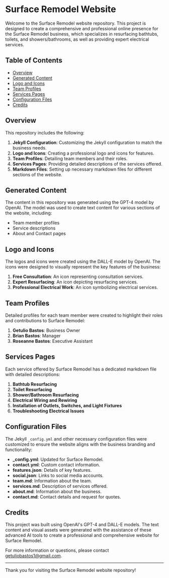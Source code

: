 # Surface Remodel Website

Welcome to the Surface Remodel website repository. This project is designed to create a comprehensive and professional online presence for the Surface Remodel business, which specializes in resurfacing bathtubs, toilets, and showers/bathrooms, as well as providing expert electrical services.

## Table of Contents

- [Overview](#overview)
- [Generated Content](#generated-content)
- [Logo and Icons](#logo-and-icons)
- [Team Profiles](#team-profiles)
- [Services Pages](#services-pages)
- [Configuration Files](#configuration-files)
- [Credits](#credits)

## Overview

This repository includes the following:

1. **Jekyll Configuration**: Customizing the Jekyll configuration to match the business needs.
2. **Logo and Icons**: Creating a professional logo and icons for features.
3. **Team Profiles**: Detailing team members and their roles.
4. **Services Pages**: Providing detailed descriptions of the services offered.
5. **Markdown Files**: Setting up necessary markdown files for different sections of the website.

## Generated Content

The content in this repository was generated using the GPT-4 model by OpenAI. The model was used to create text content for various sections of the website, including:

- Team member profiles
- Service descriptions
- About and Contact pages

## Logo and Icons

The logos and icons were created using the DALL-E model by OpenAI. The icons were designed to visually represent the key features of the business:

1. **Free Consultation**: An icon representing consultation services.
2. **Expert Resurfacing**: An icon depicting resurfacing services.
3. **Professional Electrical Work**: An icon symbolizing electrical services.

## Team Profiles

Detailed profiles for each team member were created to highlight their roles and contributions to Surface Remodel:

1. **Getulio Bastos**: Business Owner
2. **Brian Bastos**: Manager
3. **Roseanne Bastos**: Executive Assistant

## Services Pages

Each service offered by Surface Remodel has a dedicated markdown file with detailed descriptions:

1. **Bathtub Resurfacing**
2. **Toilet Resurfacing**
3. **Shower/Bathroom Resurfacing**
4. **Electrical Wiring and Rewiring**
5. **Installation of Outlets, Switches, and Light Fixtures**
6. **Troubleshooting Electrical Issues**

## Configuration Files

The Jekyll `_config.yml` and other necessary configuration files were customized to ensure the website aligns with the business branding and functionality:

- **_config.yml**: Updated for Surface Remodel.
- **contact.yml**: Custom contact information.
- **features.json**: Details of key features.
- **social.json**: Links to social media accounts.
- **team.md**: Information about the team.
- **services.md**: Description of services offered.
- **about.md**: Information about the business.
- **contact.md**: Contact details and request for quotes.

## Credits

This project was built using OpenAI's GPT-4 and DALL-E models. The text content and visual assets were generated with the assistance of these advanced AI tools to create a professional and comprehensive website for Surface Remodel.

For more information or questions, please contact [getuliobastos1@gmail.com](mailto:getuliobastos1@gmail.com).

---

Thank you for visiting the Surface Remodel website repository!
